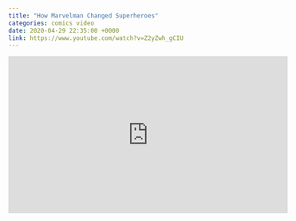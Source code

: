 ```yaml
---
title: "How Marvelman Changed Superheroes"
categories: comics video
date: 2020-04-29 22:35:00 +0000
link: https://www.youtube.com/watch?v=Z2yZwh_gCIU
---
```

<div><iframe width="560" height="315" src="https://www.youtube-nocookie.com/embed/Z2yZwh_gCIU" frameborder="0" allow="accelerometer; autoplay; encrypted-media; gyroscope; picture-in-picture" allowfullscreen></iframe></div>